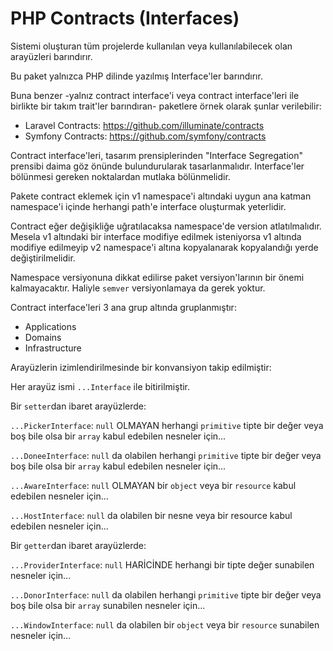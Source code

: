 # PHP Contracts (Interfaces)

Sistemi oluşturan tüm projelerde kullanılan veya kullanılabilecek olan arayüzleri barındırır.

Bu paket yalnızca PHP dilinde yazılmış Interface'ler barındırır.

Buna benzer -yalnız contract interface'i veya contract interface'leri ile birlikte bir takım trait'ler barındıran- paketlere örnek olarak şunlar verilebilir:

- Laravel Contracts: https://github.com/illuminate/contracts
- Symfony Contracts: https://github.com/symfony/contracts

Contract interface'leri, tasarım prensiplerinden "Interface Segregation" prensibi daima göz önünde bulundurularak tasarlanmalıdır. Interface'ler bölünmesi gereken noktalardan mutlaka bölünmelidir.

Pakete contract eklemek için v1 namespace'i altındaki uygun ana katman namespace'i içinde herhangi path'e interface oluşturmak yeterlidir.

Contract eğer değişikliğe uğratılacaksa namespace'de version atlatılmalıdır. Mesela v1 altındaki bir interface modifiye edilmek isteniyorsa v1 altında modifiye edilmeyip v2 namespace'i altına kopyalanarak kopyalandığı yerde değiştirilmelidir.

Namespace versiyonuna dikkat edilirse paket versiyon'larının bir önemi kalmayacaktır. Haliyle `semver` versiyonlamaya da gerek yoktur.

Contract interface'leri 3 ana grup altında gruplanmıştır:

- Applications
- Domains
- Infrastructure

Arayüzlerin izimlendirilmesinde bir konvansiyon takip edilmiştir:

Her arayüz ismi `...Interface` ile bitirilmiştir.

Bir `setter`dan ibaret arayüzlerde:

`...PickerInterface`: `null` OLMAYAN herhangi `primitive` tipte bir değer veya boş bile olsa bir `array` kabul edebilen nesneler için...

`...DoneeInterface`: `null` da olabilen herhangi `primitive` tipte bir değer veya boş bile olsa bir `array` kabul edebilen nesneler için...

`...AwareInterface`: `null` OLMAYAN bir `object` veya bir `resource` kabul edebilen nesneler için...

`...HostInterface`: `null` da olabilen bir nesne veya bir resource kabul edebilen nesneler için...

Bir `getter`dan ibaret arayüzlerde:

`...ProviderInterface`: `null` HARİCİNDE herhangi bir tipte değer sunabilen nesneler için...

`...DonorInterface`: `null` da olabilen herhangi `primitive` tipte bir değer veya boş bile olsa bir `array` sunabilen nesneler için...

`...WindowInterface`: `null` da olabilen bir `object` veya bir `resource` sunabilen nesneler için...
